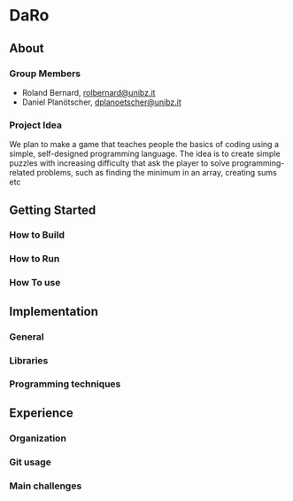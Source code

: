 # DaRo

## About

### Group Members

* Roland Bernard, rolbernard@unibz.it
* Daniel Planötscher, dplanoetscher@unibz.it

### Project Idea

We plan to make a game that teaches people the basics of coding using a simple, self-designed
programming language. The idea is to create simple puzzles with increasing difficulty that ask the
player to solve programming-related problems, such as finding the minimum in an array, creating sums
etc

## Getting Started
<!-- TODO -->

### How to Build
<!-- TODO -->

### How to Run
<!-- TODO -->

### How To use
<!-- TODO -->

## Implementation
<!-- TODO -->

### General
<!-- TODO -->

### Libraries
<!-- TODO -->

### Programming techniques
<!-- TODO -->

## Experience
<!-- TODO -->

### Organization
<!-- TODO -->

### Git usage
<!-- TODO -->

### Main challenges
<!-- TODO -->

